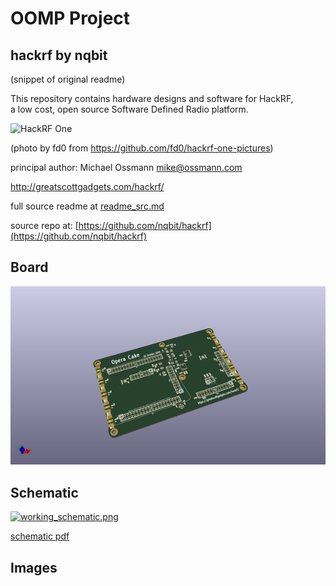 # OOMP Project  
## hackrf  by nqbit  
  
(snippet of original readme)  
  
This repository contains hardware designs and software for HackRF,  
a low cost, open source Software Defined Radio platform.  
  
![HackRF One](https://raw.github.com/mossmann/hackrf/master/doc/HackRF-One-fd0-0009.jpeg)  
  
(photo by fd0 from https://github.com/fd0/hackrf-one-pictures)  
  
principal author: Michael Ossmann <mike@ossmann.com>  
  
http://greatscottgadgets.com/hackrf/  
  
  full source readme at [readme_src.md](readme_src.md)  
  
source repo at: [https://github.com/nqbit/hackrf](https://github.com/nqbit/hackrf)  
## Board  
  
[![working_3d.png](working_3d_600.png)](working_3d.png)  
## Schematic  
  
[![working_schematic.png](working_schematic_600.png)](working_schematic.png)  
  
[schematic pdf](working_schematic.pdf)  
## Images  
